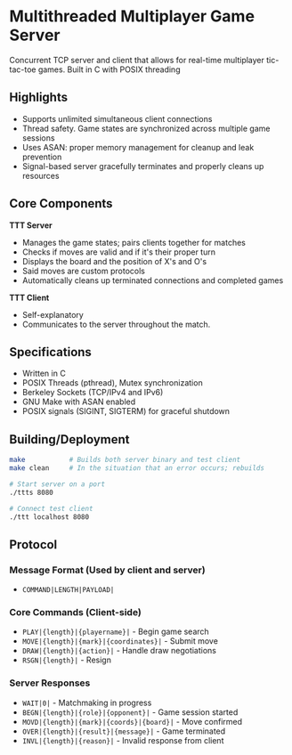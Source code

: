 # Multithreaded Multiplayer Game Server

Concurrent TCP server and client that allows for real-time multiplayer tic-tac-toe games.
Built in C with POSIX threading

## Highlights

- Supports unlimited simultaneous client connections
- Thread safety. Game states are synchronized across multiple game sessions
- Uses ASAN: proper memory management for cleanup and leak prevention
- Signal-based server gracefully terminates and properly cleans up resources

## Core Components

**TTT Server**
- Manages the game states; pairs clients together for matches
- Checks if moves are valid and if it's their proper turn
- Displays the board and the position of X's and O's 
- Said moves are custom protocols
- Automatically cleans up terminated connections and completed games

**TTT Client** 
- Self-explanatory
- Communicates to the server throughout the match.

## Specifications

- Written in C
- POSIX Threads (pthread), Mutex synchronization
- Berkeley Sockets (TCP/IPv4 and IPv6)
- GNU Make with ASAN enabled
- POSIX signals (SIGINT, SIGTERM) for graceful shutdown

## Building/Deployment
```bash
make           # Builds both server binary and test client
make clean     # In the situation that an error occurs; rebuilds

# Start server on a port
./ttts 8080

# Connect test client
./ttt localhost 8080
```

## Protocol

### Message Format (Used by client and server)
- `COMMAND|LENGTH|PAYLOAD|`

### Core Commands (Client-side)
- `PLAY|{length}|{playername}|` - Begin game search
- `MOVE|{length}|{mark}|{coordinates}|` - Submit move
- `DRAW|{length}|{action}|` - Handle draw negotiations
- `RSGN|{length}|` - Resign

### Server Responses
- `WAIT|0|` - Matchmaking in progress  
- `BEGN|{length}|{role}|{opponent}|` - Game session started
- `MOVD|{length}|{mark}|{coords}|{board}|` - Move confirmed
- `OVER|{length}|{result}|{message}|` - Game terminated
- `INVL|{length}|{reason}|` - Invalid response from client
